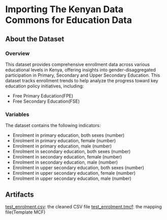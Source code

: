 # Importing The Kenyan Data Commons for Education Data

## About the Dataset

### Overview
This dataset provides comprehensive enrollment data across various educational levels in Kenya, offering insights into gender-disaggregated participation in Primary, Secondary and Upper Secondary Education. 
This dataset tracks enrollment trends to help analyze the progress toward key education policy initiatives, including:
- Free Primary Education(FPE)
- Free Secondary Education(FSE)

### Variables
The dataset contains the following indicators:
- Enrolment in primary education, both sexes (number)
- Enrolment in primary education, female (number)
- Enrolment in primary education, male (number)
- Enrolment in secondary education, both sexes (number)
- Enrolment in secondary education, female (number)
- Enrolment in secondary education, male (number)
- Enrolment in upper secondary education, both sexes (number)
- Enrolment in upper secondary education, female (number)
- Enrolment in upper secondary education, male (number)

## Artifacts
[test_enrolment.csv](test_enrolment.csv): the cleaned CSV file
[test_enrolment.tmcf](test_enrolment.tmcf): the mapping file(Template MCF)
